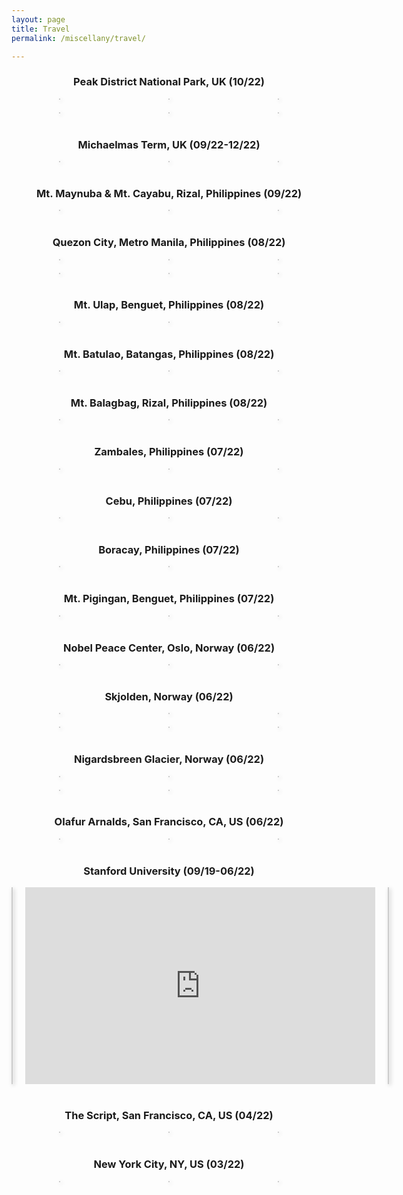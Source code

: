 ```yaml
---
layout: page
title: Travel
permalink: /miscellany/travel/

---
```


<style>
.grid { 
  display: grid;
  grid-template-columns: 1fr 1fr 1fr;
  grid-gap: 20px;
  align-items: stretch;
  justify-items: center;
  }
.grid img {
  border: 1px solid #ccc;
  box-shadow: 2px 2px 6px 0px  rgba(0,0,0,0.3);
  max-width: 100%;

.grid1 { 
  display: grid;
  grid-template-columns: 1fr;
  align-items: stretch;
  justify-items: center;
  }
.grid1 img {
  border: 1px solid #ccc;
  box-shadow: 2px 2px 6px 0px  rgba(0,0,0,0.3);
  max-width: 100%;
}
</style>

<center><h3>Peak District National Park, UK (10/22)</h3></center>
<main class="grid">
  <img src="/miscellany/travel/peakdistrict1.jpg" alt="">
  <img src="/miscellany/travel/peakdistrict2.jpg" alt="">
  <img src="/miscellany/travel/peakdistrict3.jpg" alt="">
  <img src="/miscellany/travel/peakdistrict7.jpg" alt="">
  <img src="/miscellany/travel/peakdistrict5.jpg" alt=""> 
  <img src="/miscellany/travel/peakdistrict8.jpg" alt="">
</main><br>
 
<center><h3>Michaelmas Term, UK (09/22-12/22)</h3></center>
<main class="grid">
  <img src="/miscellany/travel/michaelmas2022_1.jpg" alt="">
  <img src="/miscellany/travel/michaelmas2022_2.jpg" alt="">
  <img src="/miscellany/travel/michaelmas2022_3.jpg" alt="">
</main><br>

<center><h3>Mt. Maynuba & Mt. Cayabu, Rizal, Philippines (09/22)</h3></center>
<main class="grid">
  <img src="/miscellany/travel/maynubacayabu_1.jpg" alt="">
  <img src="/miscellany/travel/maynubacayabu_2.jpg" alt="">
  <img src="/miscellany/travel/maynubacayabu_3.jpg" alt="">
</main><br>

<center><h3>Quezon City, Metro Manila, Philippines (08/22)</h3></center>
<main class="grid">
  <img src="/miscellany/travel/qc1.jpg" alt="">
  <img src="/miscellany/travel/qc2.jpg" alt="">
  <img src="/miscellany/travel/qc3.jpg" alt="">
    <img src="/miscellany/travel/qc4.jpg" alt="">
  <img src="/miscellany/travel/qc5.jpg" alt="">
  <img src="/miscellany/travel/qc6.jpg" alt="">
</main><br>

<center><h3>Mt. Ulap, Benguet, Philippines (08/22)</h3></center>
<main class="grid">
  <img src="/miscellany/travel/ulap1.jpg" alt="">
  <img src="/miscellany/travel/ulap2.jpg" alt="">
  <img src="/miscellany/travel/ulap3.jpg" alt="">
</main><br>

<center><h3>Mt. Batulao, Batangas, Philippines (08/22)</h3></center>
<main class="grid">
  <img src="/miscellany/travel/batulao1.jpg" alt="">
  <img src="/miscellany/travel/batulao2.jpg" alt="">
  <img src="/miscellany/travel/batulao3.jpg" alt="">
</main><br>

<center><h3>Mt. Balagbag, Rizal, Philippines (08/22)</h3></center>
<main class="grid">
  <img src="/miscellany/travel/balagbag1.jpg" alt="">
  <img src="/miscellany/travel/balagbag2.jpg" alt="">
  <img src="/miscellany/travel/balagbag3.jpg" alt="">
</main><br>

<center><h3>Zambales, Philippines (07/22)</h3></center>
<main class="grid">
  <img src="/miscellany/travel/zambales1.jpg" alt="">
  <img src="/miscellany/travel/zambales2.jpg" alt="">
  <img src="/miscellany/travel/zambales3.jpg" alt="">
</main><br>

<center><h3>Cebu, Philippines (07/22)</h3></center>
<main class="grid">
  <img src="/miscellany/travel/cebu1.jpg" alt="">
  <img src="/miscellany/travel/cebu2.jpg" alt="">
  <img src="/miscellany/travel/cebu3.jpg" alt="">
</main><br>

<center><h3>Boracay, Philippines (07/22)</h3></center>
<main class="grid">
  <img src="/miscellany/travel/boracay1.jpg" alt="">
  <img src="/miscellany/travel/boracay2.jpg" alt="">
  <img src="/miscellany/travel/boracay3.jpg" alt="">
</main><br>

<center><h3>Mt. Pigingan, Benguet, Philippines (07/22)</h3></center>
<main class="grid">
  <img src="/miscellany/travel/pigingan1.jpg" alt="">
  <img src="/miscellany/travel/pigingan2.jpg" alt="">
  <img src="/miscellany/travel/pigingan3.jpg" alt="">
</main><br>

<center><h3>Nobel Peace Center, Oslo, Norway (06/22)</h3></center>
<main class="grid">
  <img src="/miscellany/travel/npc1.jpg" alt="">
  <img src="/miscellany/travel/npc2.jpg" alt="">
  <img src="/miscellany/travel/npc3.jpg" alt="">
</main><br>

<center><h3>Skjolden, Norway (06/22)</h3></center>
<main class="grid">
  <img src="/miscellany/travel/skjolden1.jpg" alt="">
  <img src="/miscellany/travel/skjolden2.jpg" alt="">
  <img src="/miscellany/travel/skjolden3.jpg" alt="">
  <img src="/miscellany/travel/skjolden4.jpg" alt="">
  <img src="/miscellany/travel/skjolden5.jpg" alt="">
  <img src="/miscellany/travel/skjolden6.jpg" alt="">
</main><br>

<center><h3>Nigardsbreen Glacier, Norway (06/22)</h3></center>
<main class="grid">
  <img src="/miscellany/travel/norway1.jpg" alt="">
  <img src="/miscellany/travel/norway2.jpg" alt="">
  <img src="/miscellany/travel/norway3.jpg" alt="">
  <img src="/miscellany/travel/norway4.jpg" alt="">
  <img src="/miscellany/travel/norway5.jpg" alt="">
  <img src="/miscellany/travel/norway6.jpg" alt="">
</main><br>

<center><h3>Olafur Arnalds, San Francisco, CA, US (06/22)</h3></center>
<main class="grid">
  <img src="/miscellany/travel/oa1.jpg" alt="">
  <img src="/miscellany/travel/oa2.jpg" alt="">
  <img src="/miscellany/travel/oa3.jpg" alt="">
</main><br>

<center><h3>Stanford University (09/19-06/22)</h3></center>
<main class="grid">
  <img src="/miscellany/travel/ts1.jpg" alt="">
  <iframe width="560" height="315" src="https://www.youtube.com/embed/hn8yFyATp5o" title="YouTube video player" frameborder="0" allow="accelerometer; autoplay; clipboard-write; encrypted-media; gyroscope; picture-in-picture" allowfullscreen></iframe>
  <img src="/miscellany/travel/ts3.jpg" alt="">
</main><br>

<center><h3>The Script, San Francisco, CA, US (04/22)</h3></center>
<main class="grid">
  <img src="/miscellany/travel/ts1.jpg" alt="">
  <img src="/miscellany/travel/ts2.jpg" alt="">
  <img src="/miscellany/travel/ts3.jpg" alt="">
</main><br>

<center><h3>New York City, NY, US (03/22)</h3></center>
<main class="grid">
  <img src="/miscellany/travel/ny1.jpg" alt="">
  <img src="/miscellany/travel/ny2.jpg" alt="">
  <img src="/miscellany/travel/ny3.jpg" alt="">
</main><br>
